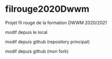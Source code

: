 # filrouge2020Dwwm

Projet fil rouge de la formation DWWM 2020/2021

modif depuis le local

modif depuis github (repository principal)

modif depuis github (mon fork)
